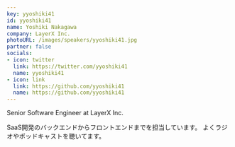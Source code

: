 ```yaml
---
key: yyoshiki41
id: yyoshiki41
name: Yoshiki Nakagawa
company: LayerX Inc.
photoURL: /images/speakers/yyoshiki41.jpg
partner: false
socials:
- icon: twitter
  link: https://twitter.com/yyoshiki41
  name: yyoshiki41
- icon: link
  link: https://github.com/yyoshiki41
  name: https://github.com/yyoshiki41
---
```

Senior Software Engineer at LayerX Inc.

SaaS開発のバックエンドからフロントエンドまでを担当しています。
よくラジオやポッドキャストを聴いてます。